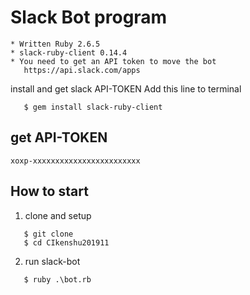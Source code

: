 # Slack Bot program

```
* Written Ruby 2.6.5
* slack-ruby-client 0.14.4
* You need to get an API token to move the bot
   https://api.slack.com/apps
```

install and get slack API-TOKEN
  Add this line to terminal

```
   $ gem install slack-ruby-client
```

## get API-TOKEN
```
xoxp-xxxxxxxxxxxxxxxxxxxxxxxx
```
## How to start

1. clone and setup

```
   $ git clone 
   $ cd CIkenshu201911
```

2. run slack-bot

```
   $ ruby .\bot.rb
```
